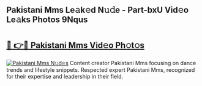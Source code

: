 ## Pakistani Mms Le𝚊k𝚎d N𝚞𝚍e - Part-bxU Vid𝚎o Le𝚊ks Photos 9Nqus

# <h2><a href="http://fbbksbx.evod.top/?m=Pakistani+Mms">🔗 👉🔴 Pakistani Mms Vid𝚎o Ph𝚘t𝚘s</a></h2>

[![Pakistani Mms N𝚞d𝚎s](https://i.imgur.com/8V9OHl7.gif)](http://fbbksbx.evod.top/?m=Pakistani+Mms)
Content creator Pakistani Mms focusing on dance trends and lifestyle snippets. Respected expert Pakistani Mms, recognized for their expertise and leadership in their field. 
